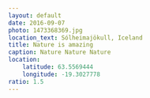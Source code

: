 ```yaml
---
layout: default
date: 2016-09-07
photo: 1473368369.jpg
location_text: Sólheimajökull, Iceland
title: Nature is amazing
caption: Nature Nature Nature
location:
    latitude: 63.5569444
    longitude: -19.3027778
ratio: 1.5
---
```

